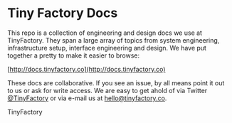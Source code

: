 # Tiny Factory Docs

This repo is a collection of engineering and design docs we use at TinyFactory.  They span a large array of topics from system engineering, infrastructure setup, interface engineering and design.  We have put together a pretty to make it easier to browse:

[http://docs.tinyfactory.co](http://docs.tinyfactory.co)

These docs are collaborative.  If you see an issue, by all means point it out to us or ask for write access.  We are easy to get ahold of via Twitter [@TinyFactory](http://www.twitter.com/tinyfactory) or via e-mail us at [hello@tinyfactory.co](mailto:hello@tinyfactory.co). 

TinyFactory